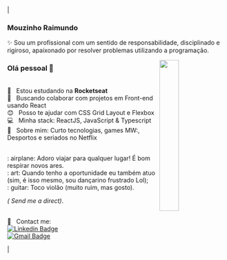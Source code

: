 

| 

### Mouzinho Raimundo

✨ Sou um profissional com um sentido de responsabilidade, disciplinado e rigiroso, apaixonado por resolver problemas utilizando a programação.

<img width="30%" align="right" src="https://i.pinimg.com/originals/0e/8b/ba/0e8bba3b043d49c8064324bedd01997f.gif">  

### Olá pessoal 👋

<br/>:rocket:  &nbsp; Estou estudando na **Rocketseat**
<br/> :purple_heart: &nbsp; Buscando colaborar com projetos em Front-end usando React
<br/> :blush: &nbsp; Posso te ajudar com CSS Grid Layout e Flexbox
<br/> :computer: &nbsp; Minha stack: ReactJS,  JavaScript & Typescript
<br/> 💬  &nbsp; Sobre mim: Curto tecnologias, games MW:, Desportos e seriados no Netflix

<br/>: airplane:  Adoro viajar para qualquer lugar! É bom respirar novos ares.
<br/>: art:  Quando tenho a oportunidade eu também atuo (sim, é isso mesmo, sou dançarino frustrado Lol);
<br/>: guitar:  Toco violão (muito ruim, mas gosto).

<i> ( Send me a direct)</i>.

<br/> :email: &nbsp; Contact me:
<br/> [![Linkedin Badge](https://img.shields.io/badge/-MouzinhoRaimundo-blue?style=flat-square&logo=Linkedin&logoColor=white&link=https://www.linkedin.com/in/mouzinho-feliz-raimundo-1a220b166/)](https://www.linkedin.com/in/mouzinho-feliz-raimundo-1a220b166/) <br/> [![Gmail Badge](https://img.shields.io/badge/-mdumundo18@gmail.com-c14438?style=flat-square&logo=Gmail&logoColor=white&link=mailto:mdumundo18@gmail.com)](mailto:mdumundo18@gmail.com)


|


<!--
**Mraimundo/Mraimundo** is a ✨ _special_ ✨ repository because its `README.md` (this file) appears on your GitHub profile.
